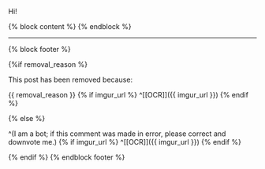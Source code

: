 Hi!

{% block content %}
{% endblock %}

---

{% block footer %}

{%if removal_reason %}

This post has been removed because:

{{ removal_reason }} {% if imgur_url %} ^[[OCR]]({{ imgur_url }}) {% endif %}

{% else %}

^(I am a bot; if this comment was made in error, please correct and downvote me.) {% if imgur_url %} ^[[OCR]]({{ imgur_url }}) {% endif %}

{% endif %}
{% endblock footer %}
